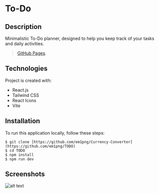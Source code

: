 # To-Do

## Description
Minimalistic To-Do planner, designed to help you keep track of your tasks and daily activities.

> [GitHub Pages](https://em1png.github.io/TODO/).

## Technologies
Project is created with:
* React.js
* Tailwind CSS
* React Icons
* Vite

## Installation
To run this application locally, follow these steps:

```
$ git clone [https://github.com/em1png/Currency-Converter](https://github.com/em1png/TODO)
$ cd TODO
$ npm install
$ npm run dev
```

## Screenshots
![alt text](https://i.imgur.com/KmfHt9Z.png)


